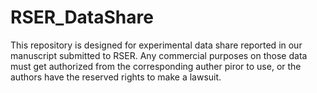 # RSER_DataShare
This repository is designed for experimental data share reported in our manuscript submitted to RSER. Any commercial purposes on those data must get authorized from the corresponding auther piror to use, or the authors have the reserved rights to make a lawsuit.
